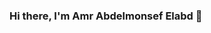 ### Hi there, I'm Amr Abdelmonsef Elabd 👋

<!--
**amr-elabd/amr-elabd** is a ✨ _special_ ✨ repository because its `README.md` (this file) appears on your GitHub profile.

Here are some ideas to get you started:

- 🔭 I’m currently working on ...
- 🌱 I’m currently learning ...
- 👯 I’m looking to collaborate on ...
- 🤔 I’m looking for help with ...
- 💬 Ask me about ...
- 📫 How to reach me: ...
- 😄 Pronouns: ...
- ⚡ Fun fact: ...

<a href="https://twitter.com/amr_abdelmonsef" alt="Twitter"><img src="https://github.com/imdhruv99/imdhruv99/blob/master/readme/twitter.png"></a>

![My github stats](https://github-readme-stats.vercel.app/api?username=amr-elabd&show_icons=true)

#### Programming language :
<img src="https://img.shields.io/badge/java-%23ED8B00.svg?&style=for-the-badge&logo=java&logoColor=white"/>
<img src="https://img.shields.io/badge/swift-%23ED8B00.svg?&style=plastic&logo=swift&logoColor=white"/>
<img src="https://img.shields.io/badge/javascript%20-%23323330.svg?&style=for-the-badge&logo=javascript&logoColor=%23F7DF1E"/>

#### Frameworks :
<img src="https://img.shields.io/badge/Flutter%20-%2302569B.svg?&style=for-the-badge&logo=Flutter&logoColor=white" />

#### Version Controls :
<img src="https://img.shields.io/badge/git%20-%23F05033.svg?&style=for-the-badge&logo=git&logoColor=white"/>
<img src="https://img.shields.io/badge/gitlab%20-%23181717.svg?&style=for-the-badge&logo=gitlab&logoColor=white"/>
<img src="https://img.shields.io/badge/github%20-%23121011.svg?&style=for-the-badge&logo=github&logoColor=white"/>

<img height="32" width="32" style="fill: #1DA1F2" src="https://cdn.jsdelivr.net/npm/simple-icons@v4/icons/twitter.svg" />

<img src="https://img.shields.io/badge/swift-%FFFFFF.svg?&style=plastic&logo=twitter&logoColor=1DA1F2" />

<hr>
<p align="center">
  <i>Let's connect ! 📫 How to reach me. 👇🏻 </i>
<p align="center">
    <a href="https://twitter.com/amr_abdelmonsef" alt="Twitter"><img height="32" width="32" src="https://cdn.jsdelivr.net/npm/simple-icons@v4/icons/twitter.svg" /></a>
    <a href="https://www.linkedin.com/in/madahetooo/" alt="Linkedin"><img src="https://github.com/imdhruv99/imdhruv99/blob/master/readme/linkedin.png"></a>
    <a href="https://www.facebook.com/madahetooo" alt="Facebook"><img src="https://github.com/imdhruv99/imdhruv99/blob/master/readme/facebook.png"></a>
    <a href="https://github.com/madahetooo" alt="GitHub"><img src="https://github.com/imdhruv99/imdhruv99/blob/master/readme/github.png"></a>
</p>
  
</p>

-->
